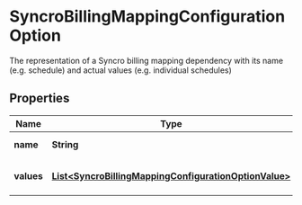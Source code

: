 

# SyncroBillingMappingConfigurationOption

The representation of a Syncro billing mapping dependency with its name (e.g. schedule) and actual values (e.g. individual schedules)

## Properties

| Name | Type | Description | Notes |
|------------ | ------------- | ------------- | -------------|
|**name** | **String** | The option name |  [optional] |
|**values** | [**List&lt;SyncroBillingMappingConfigurationOptionValue&gt;**](SyncroBillingMappingConfigurationOptionValue.md) | The actual option&#39;s values |  [optional] |



